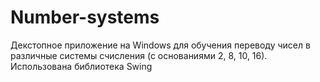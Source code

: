# Number-systems
Декстопное приложение на Windows для обучения переводу чисел в различные системы счисления (с основаниями 2, 8, 10, 16).
Использована библиотека Swing
